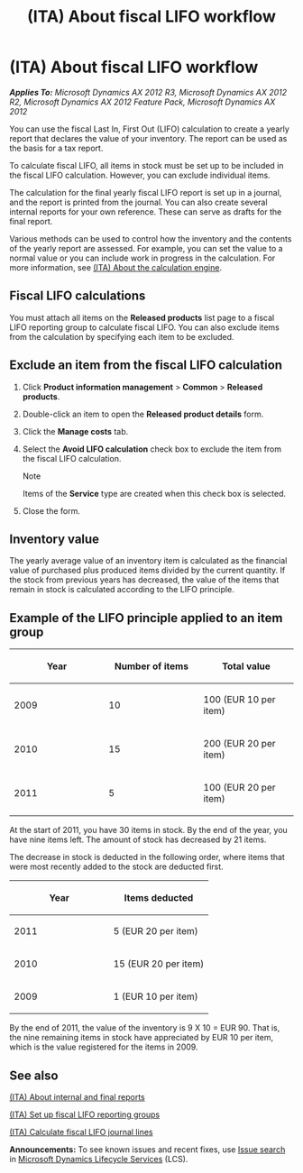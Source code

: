 ﻿---
title: (ITA) About fiscal LIFO workflow
TOCTitle: (ITA) About fiscal LIFO workflow
ms:assetid: eb6ea692-bc8e-43bc-9b06-fd7c2a4b8ab1
ms:mtpsurl: https://technet.microsoft.com/en-us/library/Aa551504(v=AX.60)
ms:contentKeyID: 36059869
ms.date: 05/02/2014
mtps_version: v=AX.60
---

# (ITA) About fiscal LIFO workflow 


_**Applies To:** Microsoft Dynamics AX 2012 R3, Microsoft Dynamics AX 2012 R2, Microsoft Dynamics AX 2012 Feature Pack, Microsoft Dynamics AX 2012_

You can use the fiscal Last In, First Out (LIFO) calculation to create a yearly report that declares the value of your inventory. The report can be used as the basis for a tax report.

To calculate fiscal LIFO, all items in stock must be set up to be included in the fiscal LIFO calculation. However, you can exclude individual items.

The calculation for the final yearly fiscal LIFO report is set up in a journal, and the report is printed from the journal. You can also create several internal reports for your own reference. These can serve as drafts for the final report.

Various methods can be used to control how the inventory and the contents of the yearly report are assessed. For example, you can set the value to a normal value or you can include work in progress in the calculation. For more information, see [(ITA) About the calculation engine](ita-about-the-calculation-engine.md).

## Fiscal LIFO calculations

You must attach all items on the **Released products** list page to a fiscal LIFO reporting group to calculate fiscal LIFO. You can also exclude items from the calculation by specifying each item to be excluded.

## Exclude an item from the fiscal LIFO calculation

1.  Click **Product information management** \> **Common** \> **Released products**.

2.  Double-click an item to open the **Released product details** form.

3.  Click the **Manage costs** tab.

4.  Select the **Avoid LIFO calculation** check box to exclude the item from the fiscal LIFO calculation.
    

    > [!NOTE]
    > <P>Items of the <STRONG>Service</STRONG> type are created when this check box is selected.</P>



5.  Close the form.

## Inventory value

The yearly average value of an inventory item is calculated as the financial value of purchased plus produced items divided by the current quantity. If the stock from previous years has decreased, the value of the items that remain in stock is calculated according to the LIFO principle.

## Example of the LIFO principle applied to an item group

<table>
<colgroup>
<col style="width: 33%" />
<col style="width: 33%" />
<col style="width: 33%" />
</colgroup>
<thead>
<tr class="header">
<th><p>Year</p></th>
<th><p>Number of items</p></th>
<th><p>Total value</p></th>
</tr>
</thead>
<tbody>
<tr class="odd">
<td><p>2009</p></td>
<td><p>10</p></td>
<td><p>100 (EUR 10 per item)</p></td>
</tr>
<tr class="even">
<td><p>2010</p></td>
<td><p>15</p></td>
<td><p>200 (EUR 20 per item)</p></td>
</tr>
<tr class="odd">
<td><p>2011</p></td>
<td><p>5</p></td>
<td><p>100 (EUR 20 per item)</p></td>
</tr>
</tbody>
</table>


At the start of 2011, you have 30 items in stock. By the end of the year, you have nine items left. The amount of stock has decreased by 21 items.

The decrease in stock is deducted in the following order, where items that were most recently added to the stock are deducted first.

<table>
<colgroup>
<col style="width: 50%" />
<col style="width: 50%" />
</colgroup>
<thead>
<tr class="header">
<th><p>Year</p></th>
<th><p>Items deducted</p></th>
</tr>
</thead>
<tbody>
<tr class="odd">
<td><p>2011</p></td>
<td><p>5 (EUR 20 per item)</p></td>
</tr>
<tr class="even">
<td><p>2010</p></td>
<td><p>15 (EUR 20 per item)</p></td>
</tr>
<tr class="odd">
<td><p>2009</p></td>
<td><p>1 (EUR 10 per item)</p></td>
</tr>
</tbody>
</table>


By the end of 2011, the value of the inventory is 9 X 10 = EUR 90. That is, the nine remaining items in stock have appreciated by EUR 10 per item, which is the value registered for the items in 2009.

## See also

[(ITA) About internal and final reports](ita-about-internal-and-final-reports.md)

[(ITA) Set up fiscal LIFO reporting groups](ita-set-up-fiscal-lifo-reporting-groups.md)

[(ITA) Calculate fiscal LIFO journal lines](ita-calculate-fiscal-lifo-journal-lines.md)

  
**Announcements:** To see known issues and recent fixes, use [Issue search](http://go.microsoft.com/fwlink/?linkid=389258) in [Microsoft Dynamics Lifecycle Services](http://go.microsoft.com/fwlink/?linkid=306505) (LCS).

